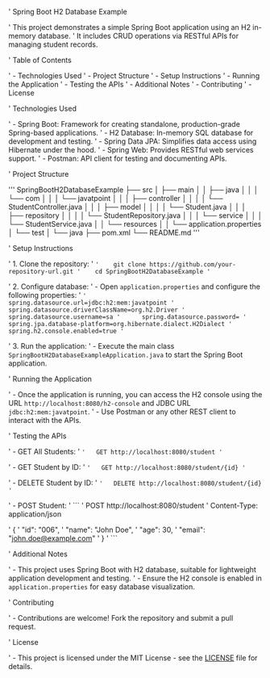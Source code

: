 ' Spring Boot H2 Database Example

' This project demonstrates a simple Spring Boot application using an H2 in-memory database.
' It includes CRUD operations via RESTful APIs for managing student records.

' Table of Contents

' - Technologies Used
' - Project Structure
' - Setup Instructions
' - Running the Application
' - Testing the APIs
' - Additional Notes
' - Contributing
' - License

' Technologies Used

' - Spring Boot: Framework for creating standalone, production-grade Spring-based applications.
' - H2 Database: In-memory SQL database for development and testing.
' - Spring Data JPA: Simplifies data access using Hibernate under the hood.
' - Spring Web: Provides RESTful web services support.
' - Postman: API client for testing and documenting APIs.

' Project Structure

'''
SpringBootH2DatabaseExample
├── src
│   ├── main
│   │   ├── java
│   │   │   └── com
│   │   │       └── javatpoint
│   │   │           ├── controller
│   │   │           │   └── StudentController.java
│   │   │           ├── model
│   │   │           │   └── Student.java
│   │   │           ├── repository
│   │   │           │   └── StudentRepository.java
│   │   │           └── service
│   │   │               └── StudentService.java
│   │   └── resources
│   │       └── application.properties
│   └── test
│       └── java
├── pom.xml
└── README.md
'''

' Setup Instructions

' 1. Clone the repository:
'    ```
'    git clone https://github.com/your-repository-url.git
'    cd SpringBootH2DatabaseExample
'    ```

' 2. Configure database:
'    - Open `application.properties` and configure the following properties:
'      ```
'      spring.datasource.url=jdbc:h2:mem:javatpoint
'      spring.datasource.driverClassName=org.h2.Driver
'      spring.datasource.username=sa
'      spring.datasource.password=
'      spring.jpa.database-platform=org.hibernate.dialect.H2Dialect
'      spring.h2.console.enabled=true
'      ```

' 3. Run the application:
'    - Execute the main class `SpringBootH2DatabaseExampleApplication.java` to start the Spring Boot application.

' Running the Application

' - Once the application is running, you can access the H2 console using the URL `http://localhost:8080/h2-console` and JDBC URL `jdbc:h2:mem:javatpoint`.
' - Use Postman or any other REST client to interact with the APIs.

' Testing the APIs

' - GET All Students:
'   ```
'   GET http://localhost:8080/student
'   ```

' - GET Student by ID:
'   ```
'   GET http://localhost:8080/student/{id}
'   ```

' - DELETE Student by ID:
'   ```
'   DELETE http://localhost:8080/student/{id}
'   ```

' - POST Student:
'   ```
'   POST http://localhost:8080/student
'   Content-Type: application/json

'   {
'       "id": "006",
'       "name": "John Doe",
'       "age": 30,
'       "email": "john.doe@example.com"
'   }
'   ```

' Additional Notes

' - This project uses Spring Boot with H2 database, suitable for lightweight application development and testing.
' - Ensure the H2 console is enabled in `application.properties` for easy database visualization.

' Contributing

' - Contributions are welcome! Fork the repository and submit a pull request.

' License

' - This project is licensed under the MIT License - see the [LICENSE](LICENSE) file for details.
